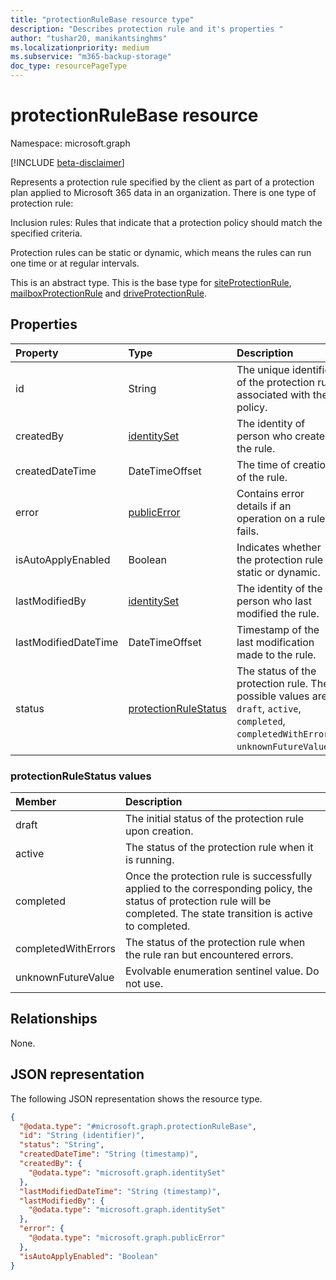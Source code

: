 ```yaml
---
title: "protectionRuleBase resource type"
description: "Describes protection rule and it's properties "
author: "tushar20, manikantsinghms"
ms.localizationpriority: medium
ms.subservice: "m365-backup-storage"
doc_type: resourcePageType
---
```


# protectionRuleBase resource

Namespace: microsoft.graph

[!INCLUDE [beta-disclaimer](../../includes/beta-disclaimer.md)]

Represents a protection rule specified by the client as part of a protection plan applied to Microsoft 365 data in an organization. There is one type of protection rule:

Inclusion rules: Rules that indicate that a protection policy should match the specified criteria.

Protection rules can be static or dynamic, which means the rules can run one time or at regular intervals.

This is an abstract type. This is the base type for [siteProtectionRule](../resources/siteprotectionrule.md), [mailboxProtectionRule](../resources/mailboxprotectionrule.md) and [driveProtectionRule](../resources/driveprotectionrule.md).

<!-- ## Methods

|Method|Return type|Description|
|:---|:---|:---|
|[List protectionRuleBase objects](../api/protectionrulebase-list.md)|[protectionRuleBase](../resources/protectionrulebase.md) collection|Get a list of the [protectionRuleBase](../resources/protectionrulebase.md) objects and their properties.|
|[Get protectionRuleBase](../api/protectionrulebase-get.md)|[protectionRuleBase](../resources/protectionrulebase.md)|Read the properties and relationships of a [protectionRuleBase](../resources/protectionrulebase.md) object.|
|[Update protectionRuleBase](../api/protectionrulebase-update.md)|[protectionRuleBase](../resources/protectionrulebase.md)|Update the properties of a [protectionRuleBase](../resources/protectionrulebase.md) object.|
|[Delete protectionRuleBase](../api/protectionrulebase-delete.md)|None|Delete a [protectionRuleBase](../resources/protectionrulebase.md) object.|
|[run](../api/protectionrulebase-run.md)|[protectionRuleBase](../resources/protectionrulebase.md)|Upon running the protection rule using the /run API, the status of protectionRuleBase transitions to active| -->

## Properties

|Property|Type|Description|
|:---|:---|:---|
|id|String|The unique identifier of the protection rule associated with the policy.|
|createdBy|[identitySet](../resources/identityset.md)|The identity of person who created the rule.|
|createdDateTime|DateTimeOffset|The time of creation of the rule.|
|error|[publicError](../resources/publicerror.md)|Contains error details if an operation on a rule fails.|
|isAutoApplyEnabled|Boolean|Indicates whether the protection rule is static or dynamic.|
|lastModifiedBy|[identitySet](../resources/identityset.md)|The identity of the person who last modified the rule.|
|lastModifiedDateTime|DateTimeOffset|Timestamp of the last modification made to the rule.|
|status|[protectionRuleStatus](../resources/protectionrulebase.md#protectionrulestatus-values )|The status of the protection rule. The possible values are: `draft`, `active`, `completed`, `completedWithErrors`, `unknownFutureValue`.|

### protectionRuleStatus values

|Member | Description |
|:------|:------------|
|draft | The initial status of the protection rule upon creation.|
|active | The status of the protection rule when it is running.|
|completed |Once the protection rule is successfully applied to the corresponding policy, the status of protection rule will be completed. The state transition is active to completed.|
|completedWithErrors | The status of the protection rule when the rule ran but encountered errors.|
|unknownFutureValue | Evolvable enumeration sentinel value. Do not use.    |

## Relationships

None.

## JSON representation

The following JSON representation shows the resource type.
<!-- {
  "blockType": "resource",
  "keyProperty": "id",
  "@odata.type": "microsoft.graph.protectionRuleBase",
  "baseType": "microsoft.graph.entity",
  "openType": false
}
-->
``` json
{
  "@odata.type": "#microsoft.graph.protectionRuleBase",
  "id": "String (identifier)",
  "status": "String",
  "createdDateTime": "String (timestamp)",
  "createdBy": {
    "@odata.type": "microsoft.graph.identitySet"
  },
  "lastModifiedDateTime": "String (timestamp)",
  "lastModifiedBy": {
    "@odata.type": "microsoft.graph.identitySet"
  },
  "error": {
    "@odata.type": "microsoft.graph.publicError"
  },
  "isAutoApplyEnabled": "Boolean"
}
```